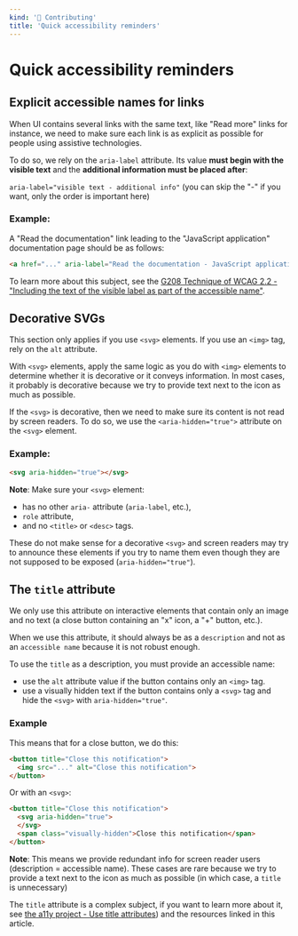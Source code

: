 ```yaml
---
kind: '👋 Contributing'
title: 'Quick accessibility reminders'
---
```


# Quick accessibility reminders

<cc-notice intent="warning" message="This doc is a work in progress..."></cc-notice>

## Explicit accessible names for links

When UI contains several links with the same text, like "Read more" links for instance, we need to make sure each link is as explicit as possible for people using assistive technologies.

To do so, we rely on the `aria-label` attribute.
Its value **must begin with the visible text** and the **additional information must be placed after**:

`aria-label="visible text - additional info"` (you can skip the "-" if you want, only the order is important here)


### Example:
A "Read the documentation" link leading to the "JavaScript application" documentation page should be as follows:
```html
<a href="..." aria-label="Read the documentation - JavaScript application">Read the documentation</a>
```

To learn more about this subject, see the [G208 Technique of WCAG 2.2 - "Including the text of the visible label as part of the accessible name"](https://www.w3.org/WAI/WCAG22/Techniques/general/G208).

## Decorative SVGs

This section only applies if you use `<svg>` elements. If you use an `<img>` tag, rely on the `alt` attribute.

With `<svg>` elements, apply the same logic as you do with `<img>` elements to determine whether it is decorative or it conveys information.
In most cases, it probably is decorative because we try to provide text next to the icon as much as possible.

If the `<svg>` is decorative, then we need to make sure its content is not read by screen readers.
To do so, we use the `<aria-hidden="true">` attribute on the `<svg>` element.

### Example:
```html
<svg aria-hidden="true"></svg>
```

**Note**: Make sure your `<svg>` element:
* has no other `aria-` attribute (`aria-label`, etc.),
* `role` attribute,
* and no `<title>` or `<desc>` tags.

These do not make sense for a decorative `<svg>` and screen readers may try to announce these elements if you try to name them even though they are not supposed to be exposed (`aria-hidden="true"`).

## The `title` attribute

We only use this attribute on interactive elements that contain only an image and no text (a close button containing an "x" icon, a "+" button, etc.).

When we use this attribute, it should always be as a `description` and not as an `accessible name` because it is not robust enough.

To use the `title` as a description, you must provide an accessible name:

* use the `alt` attribute value if the button contains only an `<img>` tag.
* use a visually hidden text if the button contains only a `<svg>` tag and hide the `<svg>` with `aria-hidden="true"`.

### Example
This means that for a close button, we do this:
```html
<button title="Close this notification">
  <img src="..." alt="Close this notification">
</button>
```

Or with an `<svg>`:
```html
<button title="Close this notification">
  <svg aria-hidden="true">
  </svg>
  <span class="visually-hidden">Close this notification</span>
</button>
```

**Note**: This means we provide redundant info for screen reader users (description = accessible name).
These cases are rare because we try to provide a text next to the icon as much as possible (in which case, a `title` is unnecessary)

The `title` attribute is a complex subject, if you want to learn more about it, see [the a11y project - Use title attributes](https://www.a11yproject.com/posts/title-attributes/)) and the resources linked in this article.
